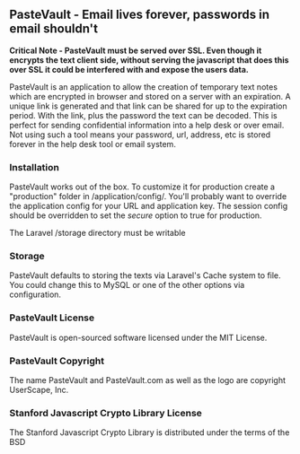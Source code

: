 ## PasteVault - Email lives forever, passwords in email shouldn't

**Critical Note - PasteVault must be served over SSL. Even though it encrypts the text client side, without serving the javascript that does this over SSL it could be interfered with and expose the users data.**

PasteVault is an application to allow the creation of temporary text notes which are encrypted in browser and stored on a server with an expiration. A unique link is generated and that link can be shared for up to the expiration period. With the link, plus the password the text can be decoded. This is perfect for sending confidential information into a help desk or over email. Not using such a tool means your password, url, address, etc is stored forever in the help desk tool or email system.

### Installation

PasteVault works out of the box. To customize it for production create a "production" folder in /application/config/. You'll probably want to override the application config for your URL and application key. The session config should be overridden to set the _secure_ option to true for production.

The Laravel /storage directory must be writable

### Storage

PasteVault defaults to storing the texts via Laravel's Cache system to file. You could change this to MySQL or one of the other options via configuration.

### PasteVault License

PasteVault is open-sourced software licensed under the MIT License.

### PasteVault Copyright

The name PasteVault and PasteVault.com as well as the logo are copyright UserScape, Inc.

### Stanford Javascript Crypto Library License

The Stanford Javascript Crypto Library is distributed under the terms of the BSD